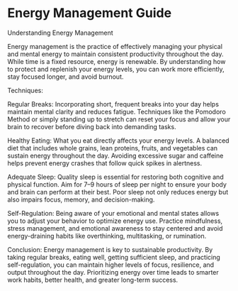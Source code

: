 # Energy Management Guide

Understanding Energy Management

Energy management is the practice of effectively managing your physical and mental energy to maintain consistent productivity throughout the day. While time is a fixed resource, energy is renewable. By understanding how to protect and replenish your energy levels, you can work more efficiently, stay focused longer, and avoid burnout.

Techniques:

Regular Breaks:
Incorporating short, frequent breaks into your day helps maintain mental clarity and reduces fatigue. Techniques like the Pomodoro Method or simply standing up to stretch can reset your focus and allow your brain to recover before diving back into demanding tasks.

Healthy Eating:
What you eat directly affects your energy levels. A balanced diet that includes whole grains, lean proteins, fruits, and vegetables can sustain energy throughout the day. Avoiding excessive sugar and caffeine helps prevent energy crashes that follow quick spikes in alertness.

Adequate Sleep:
Quality sleep is essential for restoring both cognitive and physical function. Aim for 7–9 hours of sleep per night to ensure your body and brain can perform at their best. Poor sleep not only reduces energy but also impairs focus, memory, and decision-making.

Self-Regulation:
Being aware of your emotional and mental states allows you to adjust your behavior to optimize energy use. Practice mindfulness, stress management, and emotional awareness to stay centered and avoid energy-draining habits like overthinking, multitasking, or rumination.

Conclusion:
Energy management is key to sustainable productivity. By taking regular breaks, eating well, getting sufficient sleep, and practicing self-regulation, you can maintain higher levels of focus, resilience, and output throughout the day. Prioritizing energy over time leads to smarter work habits, better health, and greater long-term success.